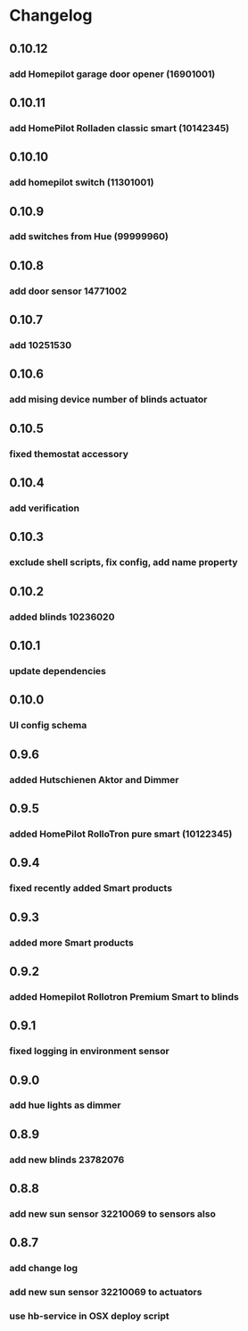 # Changelog

## 0.10.12
### add Homepilot garage door opener (16901001)

## 0.10.11
### add HomePilot Rolladen classic smart (10142345)

## 0.10.10
### add homepilot switch (11301001)

## 0.10.9
### add switches from Hue (99999960)

## 0.10.8
### add door sensor 14771002

## 0.10.7
### add 10251530

## 0.10.6
### add mising device number of blinds actuator 

## 0.10.5
### fixed themostat accessory

## 0.10.4
### add verification

## 0.10.3
### exclude shell scripts, fix config, add name property

## 0.10.2
### added blinds 10236020

## 0.10.1
### update dependencies

## 0.10.0
### UI config schema
## 0.9.6
### added Hutschienen Aktor and Dimmer

## 0.9.5
### added HomePilot RolloTron pure smart (10122345)

## 0.9.4

### fixed recently added Smart products
## 0.9.3

### added more Smart products
## 0.9.2

### added Homepilot Rollotron Premium Smart to blinds
## 0.9.1

### fixed logging in environment sensor
## 0.9.0

### add hue lights as dimmer
## 0.8.9

### add new blinds 23782076
## 0.8.8
### add new sun sensor 32210069 to sensors also

## 0.8.7

### add change log
### add new sun sensor 32210069 to actuators
### use hb-service in OSX deploy script

